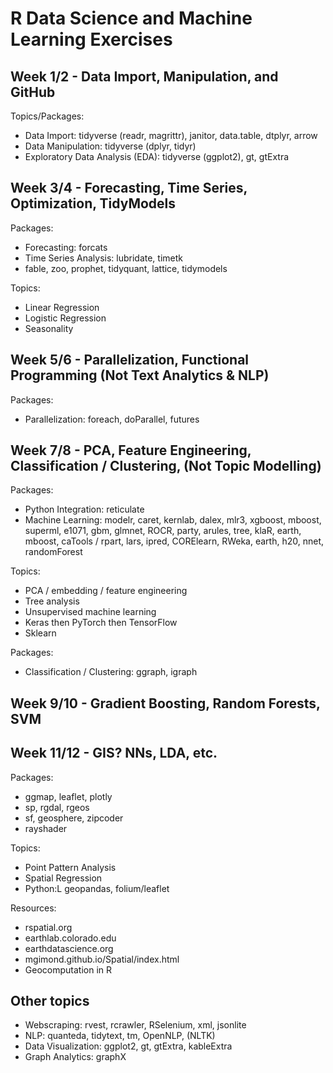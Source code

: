 # R Data Science and Machine Learning Exercises

## Week 1/2 - Data Import, Manipulation, and GitHub

Topics/Packages:  
- Data Import: tidyverse (readr, magrittr), janitor, data.table, dtplyr, arrow  
- Data Manipulation: tidyverse (dplyr, tidyr)  
- Exploratory Data Analysis (EDA): tidyverse (ggplot2), gt, gtExtra  

## Week 3/4 - Forecasting, Time Series, Optimization, TidyModels

Packages:  
- Forecasting: forcats  
- Time Series Analysis: lubridate, timetk  
- fable, zoo, prophet, tidyquant, lattice, tidymodels  

Topics:
- Linear Regression  
- Logistic Regression  
- Seasonality  

## Week 5/6 - Parallelization, Functional Programming (Not Text Analytics & NLP)  

Packages:  
- Parallelization: foreach, doParallel, futures  

## Week 7/8 - PCA, Feature Engineering, Classification / Clustering, (Not Topic Modelling)  

Packages:  
- Python Integration: reticulate  
- Machine Learning: modelr, caret, kernlab, dalex, mlr3, xgboost, mboost, superml, e1071, gbm, glmnet, ROCR, party, arules, tree, klaR, earth, mboost, caTools / rpart, lars, ipred, CORElearn, RWeka, earth, h20, nnet, randomForest

Topics:  
- PCA / embedding / feature engineering  
- Tree analysis  
- Unsupervised machine learning  
- Keras then PyTorch then TensorFlow
- Sklearn  

Packages:  
- Classification / Clustering: ggraph, igraph  

## Week 9/10 - Gradient Boosting, Random Forests, SVM

## Week 11/12 - GIS? NNs, LDA, etc.

Packages:  
- ggmap, leaflet, plotly  
- sp, rgdal, rgeos  
- sf, geosphere, zipcoder  
- rayshader  

Topics:
- Point Pattern Analysis  
- Spatial Regression  
- Python:L geopandas, folium/leaflet

Resources:  
- rspatial.org  
- earthlab.colorado.edu  
- earthdatascience.org  
- mgimond.github.io/Spatial/index.html  
- Geocomputation in R

## Other topics
- Webscraping: rvest, rcrawler, RSelenium, xml, jsonlite
- NLP: quanteda, tidytext, tm, OpenNLP, (NLTK)  
- Data Visualization: ggplot2, gt, gtExtra, kableExtra    
- Graph Analytics: graphX